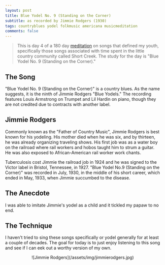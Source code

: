 ```yaml
---
layout: post
title: Blue Yodel No. 9 (Standing on the Corner)
subtitle: as recorded by Jimmie Rodgers (1930)
tags: countryblues yodel folkmusic americana musicmeditation
comments: false
---
```

> This is day 4 of a 180 day [meditation](../currentmeditation) on songs that defined my youth, specifically those songs associated with time spent in the little country community called Short Creek. The study for the day is "Blue Yodel No. 9 (Standing on the Corner)."

## The Song
"Blue Yodel No. 9 (Standing on the Corner)" is a country blues. As the name suggests, it is the ninth of Jimmie Rodgers "Blue Yodels." The recording features Louis Armstrong on Trumpet and Lil Hardin on piano, though they are not credited due to contracts with another label.

## Jimmie Rodgers
Commonly known as the "Father of Country Music", Jimmie Rodgers is best known for his yodeling. His mother died when he was six, and by thirteen, he was already organizing traveling shows. His first job was as a water boy on the railroad where rail workers and hobos taught him to strum a guitar. He was also exposed to African-American rail worker work chants.

Tuberculosis cost Jimmie the railroad job in 1924 and he was signed to the Victor label in Bristol, Tennessee, in 1927. "Blue Yodel No.9 (Standing on the Corner)" was recorded in July, 1930, in the middle of his short career, which ended in May, 1933, when Jimmie succumbed to the disease.

## The Anecdote
I was able to imitate Jimmie's yodel as a child and it tickled my papaw to no end.

## The Technique
I haven't tried to sing these songs specifically or yodel generally for at least a couple of decades. The goal for today is to just enjoy listening to this song and see if I can eek out a worthy version of my own.

<center>![Jimmie Rodgers](/assets/img/jimmierodgers.jpg)</center>
